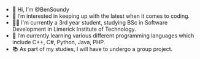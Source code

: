- 👋 Hi, I’m @BenSoundy
- 👀 I’m interested in keeping up with the latest when it comes to coding.
- 👨‍💻 I'm currently a 3rd year student, studying BSc in Software Development in Limerick Institute of Technology.
- 🌱 I’m currently learning various different programming languages which include C++, C#, Python, Java, PHP.
- 📚 As part of my studies, I will have to undergo a group project.

<!---
BenSoundy/BenSoundy is a ✨ special ✨ repository because its `README.md` (this file) appears on your GitHub profile.
You can click the Preview link to take a look at your changes.
--->

